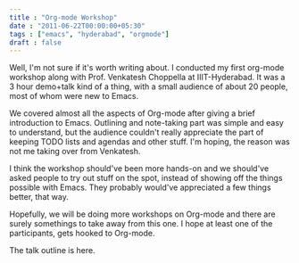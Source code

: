 ```yaml
---
title : "Org-mode Workshop"
date : "2011-06-22T00:00:00+05:30"
tags : ["emacs", "hyderabad", "orgmode"]
draft : false
---
```


Well, I'm not sure if it's worth writing about.  I conducted my
first org-mode workshop along with Prof. Venkatesh Choppella at
IIIT-Hyderabad.  It was a 3 hour demo+talk kind of a thing, with a
small audience of about 20 people, most of whom were new to
Emacs.

We covered almost all the aspects of Org-mode after giving a brief
introduction to Emacs.  Outlining and note-taking part was simple
and easy to understand, but the audience couldn't really
appreciate the part of keeping TODO lists and agendas and other
stuff.  I'm hoping, the reason was not me taking over from
Venkatesh.

I think the workshop should've been more hands-on and we should've
asked people to try out stuff on the spot, instead of showing off
the things possible with Emacs.  They probably would've
appreciated a few things better, that way.

Hopefully, we will be doing more workshops on Org-mode and there
are surely somethings to take away from this one.  I hope at least
one of the participants, gets hooked to Org-mode.

The talk outline is here.
